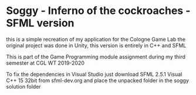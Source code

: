 # Soggy - Inferno of the cockroaches - SFML version

this is a simple recreation of my application for the Cologne Game Lab
the original project was done in Unity, this version is entirely in C++ and SFML

This is part of the Game Programming module assignment during my third semester at CGL
WT 2019-2020

To fix the dependencies in Visual Studio just download SFML 2.5.1 Visual C++ 15 32bit from sfml-dev.org
and place the unpacked folder in the soggy solution folder
